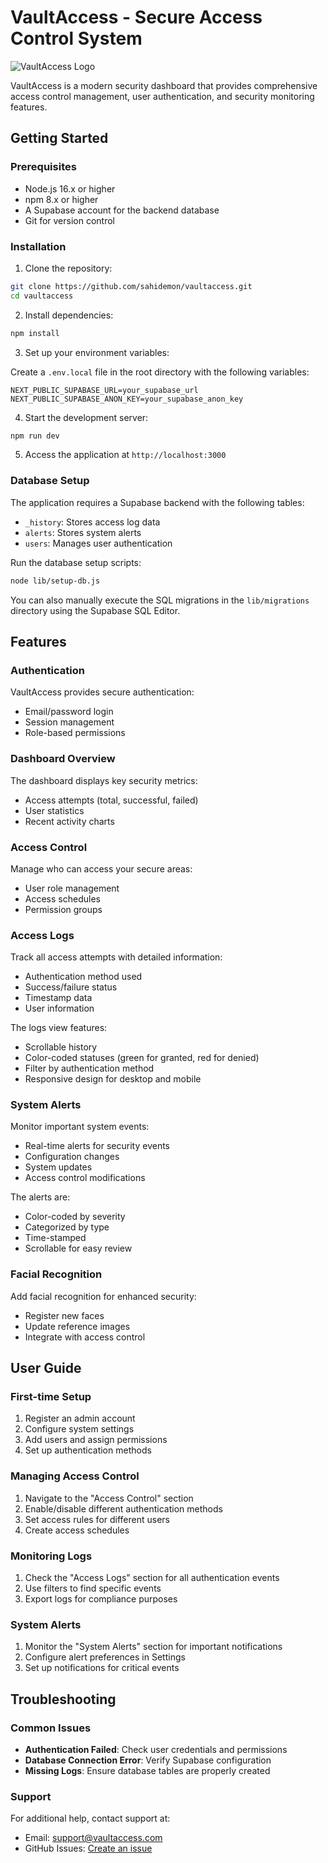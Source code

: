 # VaultAccess - Secure Access Control System

![VaultAccess Logo](public/logo.png)

VaultAccess is a modern security dashboard that provides comprehensive access control management, user authentication, and security monitoring features.

## Getting Started

### Prerequisites

- Node.js 16.x or higher
- npm 8.x or higher
- A Supabase account for the backend database
- Git for version control

### Installation

1. Clone the repository:

```bash
git clone https://github.com/sahidemon/vaultaccess.git
cd vaultaccess
```

2. Install dependencies:

```bash
npm install
```

3. Set up your environment variables:

Create a `.env.local` file in the root directory with the following variables:

```
NEXT_PUBLIC_SUPABASE_URL=your_supabase_url
NEXT_PUBLIC_SUPABASE_ANON_KEY=your_supabase_anon_key
```

4. Start the development server:

```bash
npm run dev
```

5. Access the application at `http://localhost:3000`

### Database Setup

The application requires a Supabase backend with the following tables:

- `_history`: Stores access log data
- `alerts`: Stores system alerts
- `users`: Manages user authentication

Run the database setup scripts:

```bash
node lib/setup-db.js
```

You can also manually execute the SQL migrations in the `lib/migrations` directory using the Supabase SQL Editor.

## Features

### Authentication

VaultAccess provides secure authentication:

- Email/password login
- Session management
- Role-based permissions

### Dashboard Overview

The dashboard displays key security metrics:

- Access attempts (total, successful, failed)
- User statistics
- Recent activity charts

### Access Control

Manage who can access your secure areas:

- User role management
- Access schedules
- Permission groups

### Access Logs

Track all access attempts with detailed information:

- Authentication method used
- Success/failure status
- Timestamp data
- User information

The logs view features:
- Scrollable history
- Color-coded statuses (green for granted, red for denied)
- Filter by authentication method
- Responsive design for desktop and mobile

### System Alerts

Monitor important system events:

- Real-time alerts for security events
- Configuration changes
- System updates
- Access control modifications

The alerts are:
- Color-coded by severity
- Categorized by type
- Time-stamped
- Scrollable for easy review

### Facial Recognition

Add facial recognition for enhanced security:

- Register new faces
- Update reference images
- Integrate with access control

## User Guide

### First-time Setup

1. Register an admin account
2. Configure system settings
3. Add users and assign permissions
4. Set up authentication methods

### Managing Access Control

1. Navigate to the "Access Control" section
2. Enable/disable different authentication methods
3. Set access rules for different users
4. Create access schedules

### Monitoring Logs

1. Check the "Access Logs" section for all authentication events
2. Use filters to find specific events
3. Export logs for compliance purposes

### System Alerts

1. Monitor the "System Alerts" section for important notifications
2. Configure alert preferences in Settings
3. Set up notifications for critical events

## Troubleshooting

### Common Issues

- **Authentication Failed**: Check user credentials and permissions
- **Database Connection Error**: Verify Supabase configuration
- **Missing Logs**: Ensure database tables are properly created

### Support

For additional help, contact support at:

- Email: support@vaultaccess.com
- GitHub Issues: [Create an issue](https://github.com/yourusername/vaultaccess/issues)
